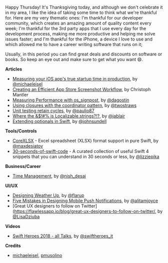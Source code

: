 Happy Thursday! It's Thanksgiving today, and although we don't celebrate it in my area, I like the idea of taking some time to think what we're thankful for. Here are my very thematic ones: I'm thankful for our developer community, which creates an amazing amount of quality content every week; I'm thankful for the 3rd party apps that I use every day for the development process, making me more productive and helping me solve issues faster; and I'm thankful for the iPhone, a device I love to use and which allowed me to have a career writing software that runs on it; 

Usually, in this period you can find great deals and discounts on software or books. So keep an eye out and make sure to get what you want 😄. 

**Articles**

* [Measuring your iOS app's true startup time in production](https://medium.com/@michael.eisel/measuring-your-ios-apps-pre-main-time-in-the-wild-98197f3d95b4), by [@michaeleisel](https://twitter.com/michaeleisel)
* [Creating an Efficient App Store Screenshot Workflow](https://pspdfkit.com/blog/2018/creating-an-efficient-app-store-screenshot-workflow/), by Christoph Mantler
* [Measuring Performance with os_signpost](https://agostini.tech/2018/11/19/measuring-performance-with-os_signpost/), by [@dagostin](https://twitter.com/dagostin)
* [Using closures with the coordinator pattern](https://www.hackingwithswift.com/articles/132/using-closures-with-the-coordinator-pattern), by [@twostraws](https://twitter.com/twostraws)
* [Unit testing retain cycles](https://paul-samuels.com/blog/2018/11/20/unit-testing-retain-cycles/), by [@paulio87](https://twitter.com/paulio87)
* [Where the &$!#% is Localizable.strings?!?](https://martiancraft.com/blog/2018/11/where-is-localizable-string/), by [@jablair](https://twitter.com/jablair)
* [Extending optionals in Swift](https://www.swiftbysundell.com/posts/extending-optionals-in-swift), by [@johnsundell](https://twitter.com/johnsundell)

**Tools/Controls**

* [CoreXLSX](https://github.com/MaxDesiatov/CoreXLSX) - Excel spreadsheet (XLSX) format support in pure Swift, by [@maxdesiatov](https://twitter.com/maxdesiatov)
* [30-seconds-of-swift-code](https://github.com/elizabethsiegle/30-seconds-of-swift-code) - A curated collection of useful Swift 4 snippets that you can understand in 30 seconds or less, by [@lizziepika](https://twitter.com/lizziepika)

**Business/Career**

* [Time Management](https://pspdfkit.com/blog/2018/time-management/), by [@nish_desai](https://twitter.com/nish_desai)

**UI/UX**

* [Designing Weather Up](https://blog.prototypr.io/designing-weather-up-cf248e47b5d8), by [@flarup](https://twitter.com/flarup)
* [Five Mistakes in Designing Mobile Push Notifications](https://www.nngroup.com/articles/push-notification/), by [@alitamjoyce](https://twitter.com/alitamjoyce)
* [Great UX designers to follow on Twitter](https://flawlessapp.io/blog/great-ux-designers-to-follow-on-twitter/, by [@LisaDziuba](https://twitter.com/LisaDziuba)

**Videos**

* [Swift Heroes 2018 - all Talks](https://www.youtube.com/playlist?list=PLfCiO1zYKkASAdaBB92r6Ii6tdU8TJN-_), by [@swiftheroes_it](https://twitter.com/swiftheroes_it)

**Credits**

* [michaeleisel](https://github.com/michaeleisel), [pmusolino](https://github.com/pmusolino)
